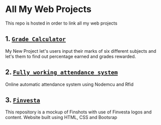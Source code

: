 # All My Web Projects
This repo is hosted in order to link all my web projects
## 1. [`Grade Calculator`](https://github.com/MANUSRAO/GradeCalculator)
   My New Project let's users input their marks of six different subjects and let's them to find out percentage earned and grades rewarded.
## 2. [`Fully working attendance system`](https://github.com/MANUSRAO/attendance-system)
   Online automatic attendance system using Nodemcu and Rfid
## 3. [`Finvesta`](https://github.com/MANUSRAO/finvesta)
   This repository is a mockup of Finshots with use of Finvesta logos and content. Website built using HTML, CSS and Bootsrap
